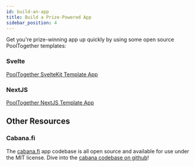 ```yaml
---
id: build-an-app
title: Build a Prize-Powered App
sidebar_position: 4
---
```


Get you're prize-winning app up quickly by using some open source PoolTogether templates:

### Svelte

[PoolTogether SvelteKit Template App](https://github.com/GenerationSoftware/pooltogether-sveltekit-template)

### NextJS

[PoolTogether NextJS Template App](https://github.com/GenerationSoftware/pooltogether-nextjs-template)

## Other Resources

### Cabana.fi

The [cabana.fi](https://cabana.fi) app codebase is all open source and available for use under the MIT license. Dive into the [cabana codebase on github](https://github.com/GenerationSoftware/pooltogether-client-monorepo?tab=readme-ov-file#--pooltogether-client-monorepo)!